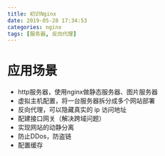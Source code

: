 ```yaml
---
title: 初识Nginx
date: 2019-05-28 17:34:53
categories: nginx
tags: [服务器, 反向代理]
---
```


# 应用场景

- http服务器，使用nginx做静态服务器、图片服务器
- 虚拟主机配置，将一台服务器拆分成多个网站部署
- 反向代理，可以隐藏真实的 ip 访问地址
- 配建接口网关（解决跨域问题）
- 实现网站的动静分离
- 防止DDos，防盗链
- 配置缓存

<!--more-->


